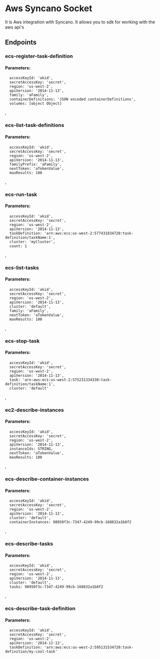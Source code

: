 # Aws Syncano Socket

It is Aws integration with Syncano. It allows you to sdk for working with the aws api's

## Endpoints

### ecs-register-task-definition

#### Parameters:

      accessKeyId: 'akid',
      secretAccessKey: 'secret',
      region: 'us-west-2',
      apiVersion: '2014-11-13',
      family: 'aFamily',
      containerDefinitions: 'JSON encoded containerDefinitions',
      volumes: [object Object]

,
### ecs-list-task-definitions

#### Parameters:

      accessKeyId: 'akid',
      secretAccessKey: 'secret',
      region: 'us-west-2',
      apiVersion: '2014-11-13',
      familyPrefix: 'aFamily',
      nextToken: 'aTokenValue',
      maxResults: 100

,
### ecs-run-task

#### Parameters:

      accessKeyId: 'akid',
      secretAccessKey: 'secret',
      region: 'us-west-2',
      apiVersion: '2014-11-13',
      taskDefinition: 'arn:aws:ecs:us-west-2:577431834720:task-definition/taskName:1',
      cluster: 'myCluster',
      count: 1

,
### ecs-list-tasks

#### Parameters:

      accessKeyId: 'akid',
      secretAccessKey: 'secret',
      region: 'us-west-2',
      apiVersion: '2014-11-13',
      cluster: 'default',
      family: 'aFamily',
      nextToken: 'aTokenValue',
      maxResults: 100

,
### ecs-stop-task

#### Parameters:

      accessKeyId: 'akid',
      secretAccessKey: 'secret',
      region: 'us-west-2',
      apiVersion: '2014-11-13',
      task: 'arn:aws:ecs:us-west-2:575231334330:task-definition/taskName:1',
      cluster: 'default'

,
### ec2-describe-instances

#### Parameters:

      accessKeyId: 'akid',
      secretAccessKey: 'secret',
      region: 'us-west-2',
      apiVersion: '2014-11-13',
      instanceIds: STRING,
      nextToken: 'aTokenValue',
      maxResults: 100

,
### ecs-describe-container-instances

#### Parameters:

      accessKeyId: 'akid',
      secretAccessKey: 'secret',
      region: 'us-west-2',
      apiVersion: '2014-11-13',
      cluster: 'default',
      containerInstances: 98950f3c-7347-4249-99cb-168832a1b8f2

,
### ecs-describe-tasks

#### Parameters:

      accessKeyId: 'akid',
      secretAccessKey: 'secret',
      region: 'us-west-2',
      apiVersion: '2014-11-13',
      cluster: 'default',
      tasks: 98950f3c-7347-4249-99cb-168832a1b8f2

,
### ecs-describe-task-definition

#### Parameters:

      accessKeyId: 'akid',
      secretAccessKey: 'secret',
      region: 'us-west-2',
      apiVersion: '2014-11-13',
      taskDefinition: 'arn:aws:ecs:us-west-2:595131534720:task-definition/my-cool-task'

